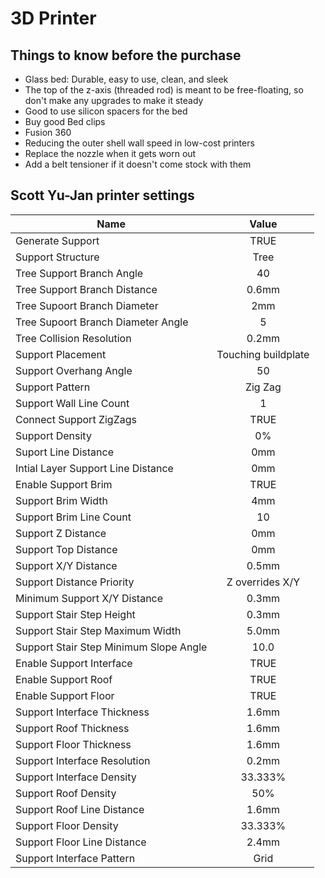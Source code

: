 # 3D Printer

## Things to know before the purchase

- Glass bed: Durable, easy to use, clean, and sleek
- The top of the z-axis (threaded rod) is meant to be free-floating, so don't make any upgrades to make it steady
- Good to use silicon spacers for the bed
- Buy good Bed clips
- Fusion 360
- Reducing the outer shell wall speed in low-cost printers
- Replace the nozzle when it gets worn out
- Add a belt tensioner if it doesn't come stock with them

## Scott Yu-Jan  printer settings

| Name                                   | Value               |
| -------------------------------------- | :-----------------: |
| Generate Support                       | TRUE                |
| Support Structure                      | Tree                |
| Tree Support Branch Angle              | 40                  |
| Tree Support Branch Distance           | 0.6mm               |
| Tree Supoort Branch Diameter           | 2mm                 |
| Tree Supoort Branch Diameter Angle     | 5                   |
| Tree Collision Resolution              | 0.2mm               |
| Support Placement                      | Touching buildplate |
| Support Overhang Angle                 | 50                  |
| Support Pattern                        | Zig Zag             |
| Support Wall Line Count                | 1                   |
| Connect Support ZigZags                | TRUE                |
| Support Density                        | 0%                  |
| Suport Line Distance                   | 0mm                 |
| Intial Layer Support Line Distance     | 0mm                 |
| Enable Support Brim                    | TRUE                |
| Support Brim Width                     | 4mm                 |
| Support Brim Line Count                | 10                  |
| Support Z Distance                     | 0mm                 |
| Support Top Distance                   | 0mm                 |
| Support X/Y Distance                   | 0.5mm               |
| Support Distance Priority              | Z overrides X/Y     |
| Minimum Support X/Y Distance           | 0.3mm               |
| Support Stair Step Height              | 0.3mm               |
| Support Stair Step Maximum Width       | 5.0mm               |
| Support Stair Step Minimum Slope Angle | 10.0                |
| Enable Support Interface               | TRUE                |
| Enable Support  Roof                   | TRUE                |
| Enable Support Floor                   | TRUE                |
| Support Interface Thickness            | 1.6mm               |
| Support Roof Thickness                 | 1.6mm               |
| Support Floor Thickness                | 1.6mm               |
| Support Interface Resolution           | 0.2mm               |
| Support Interface Density              | 33.333%             |
| Support Roof Density                   | 50%                 |
| Support Roof Line Distance             | 1.6mm               |
| Support Floor Density                  | 33.333%             |
| Support Floor Line Distance            | 2.4mm               |
| Support Interface Pattern              | Grid                |